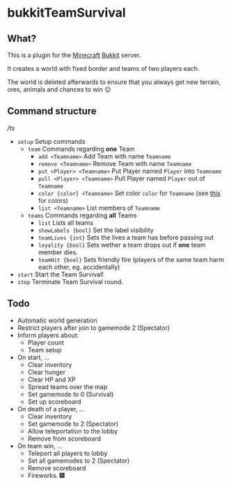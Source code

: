 # bukkitTeamSurvival


What?
-----

This is a plugin for the [Minecraft](http://minecraft.net) [Bukkit](http://bukkit.org) server.

It creates a world with fixed border and teams of two players each.

The world is deleted afterwards to ensure that you always get new terrain, ores, animals and chances to win :wink:

Command structure
-----------------

*/ts*

- `setup` Setup commands
	- `team` Commands regarding **one** Team
		- `add <Teamname>` Add Team with name `Teamname`
		- `remove <Teamname>` Remove Team with name `Teamname`
		- `put <Player> <Teamname>` Put Player named `Player` into `Teamname`
		- `pull <Player> <Teamname>` Pull Player named `Player` out of `Teamname`
		- `color {color} <Teamname>` Set color `color` for `Teamname` (see [this](minecraft.gamepedia.com/Formatting_codes) for colors)
		- `list <Teamname>` List members of `Teamname`
	- `teams` Commands regarding **all** Teams
		- `list` Lists all teams
		- `showLabels {bool}` Set the label visibility
		- `teamLives {int}` Sets the lives a team has before passing out
		- `loyality {bool}` Sets wether a team drops out if **one** team member dies.
		- `teamHit {bool}` Sets friendly fire (players of the same team harm each other, eg. accidentally)
- `start` Start the Team Survival!
- `stop` Terminate Team Survival round.

Todo
----

- Automatic world generation
- Restrict players after join to gamemode 2 (Spectator)
- Inform players about:
	- Player count
	- Team setup
- On start, ...
	- Clear inventory
	- Clear hunger
	- Clear HP and XP
	- Spread teams over the map
	- Set gamemode to 0 (Survival)
	- Set up scoreboard
- On death of a player, ...
	- Clear inventory
	- Set gamemode to 2 (Spectator)
	- Allow teleportation to the lobby
	- Remove from scoreboard
- On team win, ...
	- Teleport all players to lobby
	- Set all gamemodes to 2 (Spectator)
	- Remove scoreboard
	- Fireworks. :fireworks:
